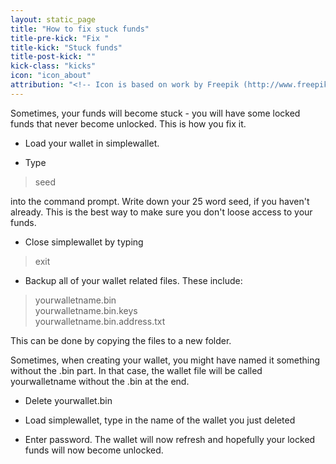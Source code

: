 ```yaml
---
layout: static_page
title: "How to fix stuck funds"
title-pre-kick: "Fix "
title-kick: "Stuck funds"
title-post-kick: ""
kick-class: "kicks"
icon: "icon_about"
attribution: "<!-- Icon is based on work by Freepik (http://www.freepik.com) and is licensed under Creative Commons BY 3.0 -->"
---
```


Sometimes, your funds will become stuck - you will have some locked funds that never become unlocked. This is how you fix it.

- Load your wallet in simplewallet. 

- Type

> seed

into the command prompt. Write down your 25 word seed, if you haven't already. This is the best way to make sure you don't loose access to your funds.

- Close simplewallet by typing

> exit

- Backup all of your wallet related files. These include:

> yourwalletname.bin  
> yourwalletname.bin.keys  
> yourwalletname.bin.address.txt  

This can be done by copying the files to a new folder. 

Sometimes, when creating your wallet, you might have named it something without the .bin part. In that case, the wallet file will be called yourwalletname without the .bin at the end.

- Delete yourwallet.bin

- Load simplewallet, type in the name of the wallet you just deleted

- Enter password. The wallet will now refresh and hopefully your locked funds will now become unlocked. 

